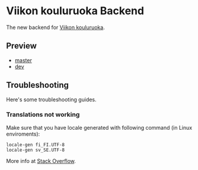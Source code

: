 # Viikon kouluruoka Backend
The new backend for [Viikon kouluruoka](https://github.com/theel0ja/viikon-kouluruoka).

## Preview
* [master](https://lab.theel0ja.info/viikon-kouluruoka-api-master/Public/)
* [dev](https://lab.theel0ja.info/viikon-kouluruoka-api-dev/Public/)

## Troubleshooting

Here's some troubleshooting guides.

### Translations not working

Make sure that you have locale generated with following command (in Linux enviroments):
```
locale-gen fi_FI.UTF-8
locale-gen sv_SE.UTF-8
```

More info at [Stack Overflow](http://stackoverflow.com/a/6087538/6451184).